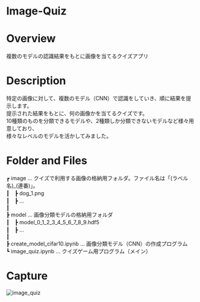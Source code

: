 # Image-Quiz

# Overview
複数のモデルの認識結果をもとに画像を当てるクイズアプリ

# Description
特定の画像に対して、複数のモデル（CNN）で認識をしていき、順に結果を提示します。  
提示された結果をもとに、何の画像かを当てるクイズです。  
10種類のものを分類できるモデルや、2種類しか分類できないモデルなど様々用意しており、  
様々なレベルのモデルを活かしてみました。

# Folder and Files
┏ image … クイズで利用する画像の格納用フォルダ。ファイル名は「(ラベル名)_(連番)」。  
┃　┣ dog_1.png  
┃　┣ …  
┃  
┣ model … 画像分類モデルの格納用フォルダ  
┃　┣ model_0_1_2_3_4_5_6_7_8_9.hdf5  
┃　┣ …  
┃  
┣ create_model_cifar10.ipynb … 画像分類モデル（CNN）の作成プログラム  
┗ image_quiz.ipynb … クイズゲーム用プログラム（メイン）  

# Capture
![image_quiz](https://user-images.githubusercontent.com/39453720/46592207-7d255200-cafb-11e8-9650-562a330b22be.png)
